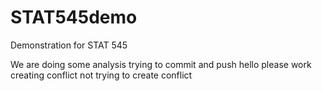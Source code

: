 # STAT545demo
Demonstration for STAT 545 

We are doing some analysis 
trying to commit and push 
hello please work 
creating conflict 
not trying to create conflict 

